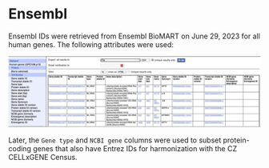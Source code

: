 # Ensembl

Ensembl IDs were retrieved from Ensembl BioMART on June 29, 2023 for all human genes. The following attributes were used:

![Screenshot of Ensembl filters.](./mart_attributes.png)

Later, the `Gene type` and `NCBI gene` columns were used to subset protein-coding genes that also have Entrez IDs for harmonization with the CZ CELLxGENE Census.